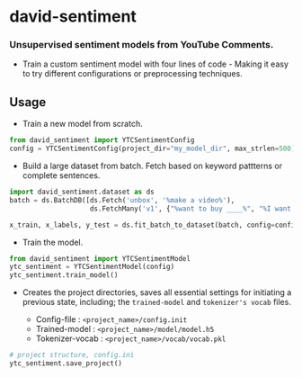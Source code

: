 # david-sentiment

### Unsupervised sentiment models from YouTube Comments.

- Train a custom sentiment model with four lines of code - Making it easy to try different configurations or preprocessing techniques.

## Usage

- Train a new model from scratch.

```python
from david_sentiment import YTCSentimentConfig
config = YTCSentimentConfig(project_dir="my_model_dir", max_strlen=500)
```

- Build a large dataset  from batch. Fetch based on keyword pattterns or complete sentences.

```python
import david_sentiment.dataset as ds
batch = ds.BatchDB([ds.Fetch('unbox', '%make a video%'),
                    ds.FetchMany('v1', {"%want to buy ____%", "%I want  ____%"}),])

x_train, x_labels, y_test = ds.fit_batch_to_dataset(batch, config=config)
```

- Train the model.

```python
from david_sentiment import YTCSentimentModel
ytc_sentiment = YTCSentimentModel(config)
ytc_sentiment.train_model()
```

- Creates the project directories, saves all essential settings for initiating a previous state, including; the `trained-model` and `tokenizer's vocab` files.

  - Config-file         : `<project_name>/config.init`
  - Trained-model       : `<project_name>/model/model.h5`
  - Tokenizer-vocab     : `<project_name>/vocab/vocab.pkl`

```python
# project structure, config.ini
ytc_sentiment.save_project()
```
